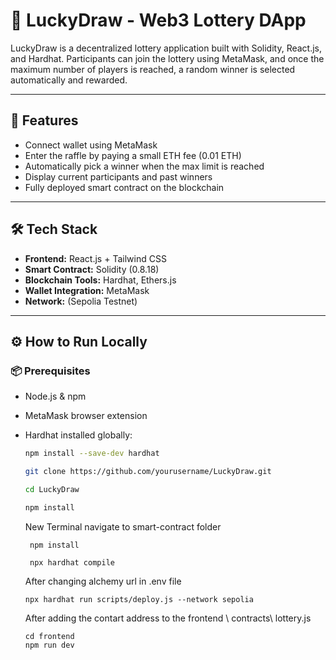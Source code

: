 # 🎲 LuckyDraw - Web3 Lottery DApp

LuckyDraw is a decentralized lottery application built with Solidity, React.js, and Hardhat. Participants can join the lottery using MetaMask, and once the maximum number of players is reached, a random winner is selected automatically and rewarded.

---

## 🚀 Features

- Connect wallet using MetaMask
- Enter the raffle by paying a small ETH fee (0.01 ETH)
- Automatically pick a winner when the max limit is reached
- Display current participants and past winners
- Fully deployed smart contract on the blockchain

---

## 🛠️ Tech Stack

- **Frontend:** React.js + Tailwind CSS  
- **Smart Contract:** Solidity (0.8.18)  
- **Blockchain Tools:** Hardhat, Ethers.js  
- **Wallet Integration:** MetaMask  
- **Network:** (Sepolia Testnet)

---


## ⚙️ How to Run Locally

### 📦 Prerequisites

- Node.js & npm
- MetaMask browser extension
- Hardhat installed globally:  
  ```bash
  npm install --save-dev hardhat

  git clone https://github.com/yourusername/LuckyDraw.git

  cd LuckyDraw

  npm install

  ```
  New Terminal navigate to smart-contract folder

  ```
   npm install

   npx hardhat compile

  ```

  After changing alchemy url in .env file

  ```
  npx hardhat run scripts/deploy.js --network sepolia

  ```
  After adding the contart address to the frontend \ contracts\ lottery.js

  ```
  cd frontend
  npm run dev

  ```

